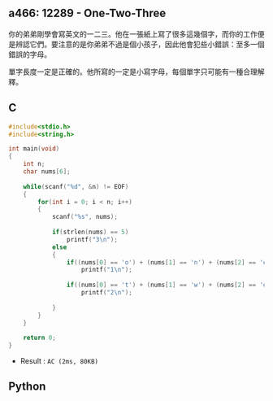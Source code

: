 ## a466: 12289 - One-Two-Three
你的弟弟剛學會寫英文的一二三。他在一張紙上寫了很多這幾個字，而你的工作便是辨認它們。要注意的是你弟弟不過是個小孩子，因此他會犯些小錯誤：至多一個錯誤的字母。

單字長度一定是正確的。他所寫的一定是小寫字母，每個單字只可能有一種合理解釋。

## C
```C
#include<stdio.h>
#include<string.h>

int main(void)
{
	int n;
	char nums[6];
	
	while(scanf("%d", &n) != EOF)
	{
		for(int i = 0; i < n; i++)
		{
			scanf("%s", nums);
			
			if(strlen(nums) == 5)
				printf("3\n");
			else
			{	
				if((nums[0] == 'o') + (nums[1] == 'n') + (nums[2] == 'e') > 1)
					printf("1\n");
						
				if((nums[0] == 't') + (nums[1] == 'w') + (nums[2] == 'o') > 1)
					printf("2\n");
					
			}
		}
	}
	
	return 0;
}
```
 * Result : `AC (2ms, 80KB)`

## Python
